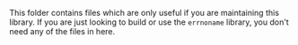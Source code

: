 This folder contains files which are only useful if you are maintaining
this library. If you are just looking to build or use the `errnoname`
library, you don't need any of the files in here.

